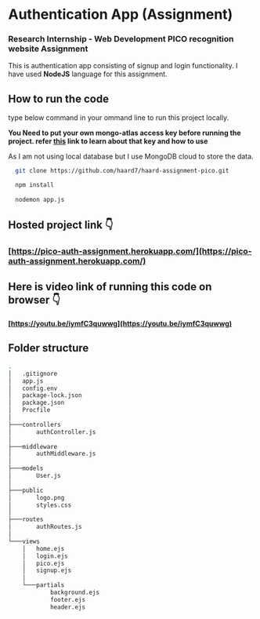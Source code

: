 
# Authentication App (Assignment)


### Research Internship - Web Development PICO recognition website Assignment

This is authentication app consisting of signup and login functionality.
I have used **NodeJS** language for this assignment. 



## How to run the code

type below command in your ommand line to run this project locally.  

**You Need to put your own mongo-atlas access key before running the project. 
refer [this](https://www.youtube.com/watch?v=tpz-6Trd1UI) link to learn about that key and how to use</br>**

As I am not using local database but I  use MongoDB cloud to store the data. 

```bash
  git clone https://github.com/haard7/haard-assignment-pico.git

  npm install
 
  nodemon app.js
```


## Hosted project  link  👇 
 
### [https://pico-auth-assignment.herokuapp.com/](https://pico-auth-assignment.herokuapp.com/)

## Here is video link of running this code on browser 👇

#### [https://youtu.be/iymfC3quwwg](https://youtu.be/iymfC3quwwg)

## Folder structure
```bash
.
│   .gitignore
│   app.js
│   config.env
│   package-lock.json
│   package.json
│   Procfile
│
├───controllers
│       authController.js
│
├───middleware
│       authMiddleware.js
│
├───models
│       User.js
│
├───public
│       logo.png
│       styles.css
│
├───routes
│       authRoutes.js
│
└───views
    │   home.ejs
    │   login.ejs
    │   pico.ejs
    │   signup.ejs
    │
    └───partials
            background.ejs
            footer.ejs
            header.ejs
```

